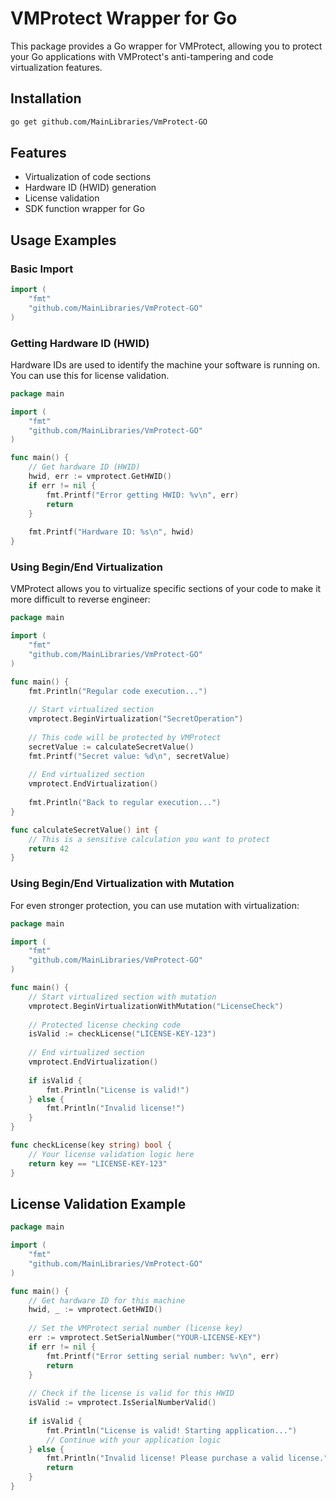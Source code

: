 # VMProtect Wrapper for Go

This package provides a Go wrapper for VMProtect, allowing you to protect your Go applications with VMProtect's anti-tampering and code virtualization features.

## Installation

```bash
go get github.com/MainLibraries/VmProtect-GO
```

## Features

- Virtualization of code sections
- Hardware ID (HWID) generation
- License validation
- SDK function wrapper for Go

## Usage Examples

### Basic Import

```go
import (
    "fmt"
    "github.com/MainLibraries/VmProtect-GO"
)
```

### Getting Hardware ID (HWID)

Hardware IDs are used to identify the machine your software is running on. You can use this for license validation.

```go
package main

import (
    "fmt"
    "github.com/MainLibraries/VmProtect-GO"
)

func main() {
    // Get hardware ID (HWID)
    hwid, err := vmprotect.GetHWID()
    if err != nil {
        fmt.Printf("Error getting HWID: %v\n", err)
        return
    }
    
    fmt.Printf("Hardware ID: %s\n", hwid)
}
```

### Using Begin/End Virtualization

VMProtect allows you to virtualize specific sections of your code to make it more difficult to reverse engineer:

```go
package main

import (
    "fmt"
    "github.com/MainLibraries/VmProtect-GO"
)

func main() {
    fmt.Println("Regular code execution...")
    
    // Start virtualized section
    vmprotect.BeginVirtualization("SecretOperation")
    
    // This code will be protected by VMProtect
    secretValue := calculateSecretValue()
    fmt.Printf("Secret value: %d\n", secretValue)
    
    // End virtualized section
    vmprotect.EndVirtualization()
    
    fmt.Println("Back to regular execution...")
}

func calculateSecretValue() int {
    // This is a sensitive calculation you want to protect
    return 42
}
```

### Using Begin/End Virtualization with Mutation

For even stronger protection, you can use mutation with virtualization:

```go
package main

import (
    "fmt"
    "github.com/MainLibraries/VmProtect-GO"
)

func main() {
    // Start virtualized section with mutation
    vmprotect.BeginVirtualizationWithMutation("LicenseCheck")
    
    // Protected license checking code
    isValid := checkLicense("LICENSE-KEY-123")
    
    // End virtualized section
    vmprotect.EndVirtualization()
    
    if isValid {
        fmt.Println("License is valid!")
    } else {
        fmt.Println("Invalid license!")
    }
}

func checkLicense(key string) bool {
    // Your license validation logic here
    return key == "LICENSE-KEY-123"
}
```

## License Validation Example

```go
package main

import (
    "fmt"
    "github.com/MainLibraries/VmProtect-GO"
)

func main() {
    // Get hardware ID for this machine
    hwid, _ := vmprotect.GetHWID()
    
    // Set the VMProtect serial number (license key)
    err := vmprotect.SetSerialNumber("YOUR-LICENSE-KEY")
    if err != nil {
        fmt.Printf("Error setting serial number: %v\n", err)
        return
    }
    
    // Check if the license is valid for this HWID
    isValid := vmprotect.IsSerialNumberValid()
    
    if isValid {
        fmt.Println("License is valid! Starting application...")
        // Continue with your application logic
    } else {
        fmt.Println("Invalid license! Please purchase a valid license.")
        return
    }
}
```